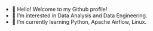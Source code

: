 - 👋 Hello! Welcome to my Github profile!
- 👀 I’m interested in Data Analysis and Data Engineering.
- 🌱 I’m currently learning Python, Apache Airflow, Linux.

